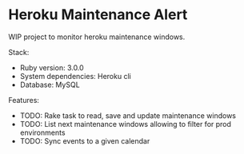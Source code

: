 # Heroku Maintenance Alert

WIP project to monitor heroku maintenance windows.

Stack:
* Ruby version: 3.0.0
* System dependencies: Heroku cli
* Database: MySQL

Features:
* TODO: Rake task to read, save and update maintenance windows
* TODO: List next maintenance windows allowing to filter for prod environments
* TODO: Sync events to a given calendar
